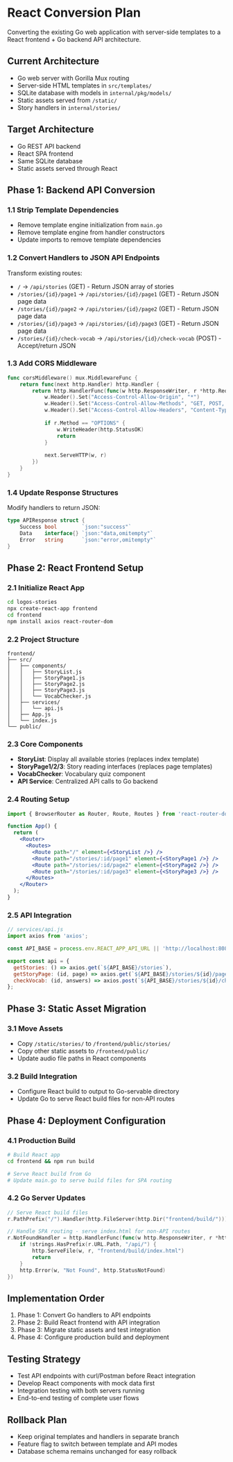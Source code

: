 # React Conversion Plan

Converting the existing Go web application with server-side templates to a React frontend + Go backend API architecture.

## Current Architecture
- Go web server with Gorilla Mux routing
- Server-side HTML templates in `src/templates/`
- SQLite database with models in `internal/pkg/models/`
- Static assets served from `/static/`
- Story handlers in `internal/stories/`

## Target Architecture
- Go REST API backend
- React SPA frontend
- Same SQLite database
- Static assets served through React

## Phase 1: Backend API Conversion

### 1.1 Strip Template Dependencies
- Remove template engine initialization from `main.go`
- Remove template engine from handler constructors
- Update imports to remove template dependencies

### 1.2 Convert Handlers to JSON API Endpoints
Transform existing routes:
- `/` → `/api/stories` (GET) - Return JSON array of stories
- `/stories/{id}/page1` → `/api/stories/{id}/page1` (GET) - Return JSON page data
- `/stories/{id}/page2` → `/api/stories/{id}/page2` (GET) - Return JSON page data  
- `/stories/{id}/page3` → `/api/stories/{id}/page3` (GET) - Return JSON page data
- `/stories/{id}/check-vocab` → `/api/stories/{id}/check-vocab` (POST) - Accept/return JSON

### 1.3 Add CORS Middleware
```go
func corsMiddleware() mux.MiddlewareFunc {
    return func(next http.Handler) http.Handler {
        return http.HandlerFunc(func(w http.ResponseWriter, r *http.Request) {
            w.Header().Set("Access-Control-Allow-Origin", "*")
            w.Header().Set("Access-Control-Allow-Methods", "GET, POST, PUT, DELETE, OPTIONS")
            w.Header().Set("Access-Control-Allow-Headers", "Content-Type, Authorization")
            
            if r.Method == "OPTIONS" {
                w.WriteHeader(http.StatusOK)
                return
            }
            
            next.ServeHTTP(w, r)
        })
    }
}
```

### 1.4 Update Response Structures
Modify handlers to return JSON:
```go
type APIResponse struct {
    Success bool        `json:"success"`
    Data    interface{} `json:"data,omitempty"`
    Error   string      `json:"error,omitempty"`
}
```

## Phase 2: React Frontend Setup

### 2.1 Initialize React App
```bash
cd logos-stories
npx create-react-app frontend
cd frontend
npm install axios react-router-dom
```

### 2.2 Project Structure
```
frontend/
├── src/
│   ├── components/
│   │   ├── StoryList.js
│   │   ├── StoryPage1.js
│   │   ├── StoryPage2.js
│   │   ├── StoryPage3.js
│   │   └── VocabChecker.js
│   ├── services/
│   │   └── api.js
│   ├── App.js
│   └── index.js
└── public/
```

### 2.3 Core Components
- **StoryList**: Display all available stories (replaces index template)
- **StoryPage1/2/3**: Story reading interfaces (replaces page templates)
- **VocabChecker**: Vocabulary quiz component
- **API Service**: Centralized API calls to Go backend

### 2.4 Routing Setup
```jsx
import { BrowserRouter as Router, Route, Routes } from 'react-router-dom';

function App() {
  return (
    <Router>
      <Routes>
        <Route path="/" element={<StoryList />} />
        <Route path="/stories/:id/page1" element={<StoryPage1 />} />
        <Route path="/stories/:id/page2" element={<StoryPage2 />} />
        <Route path="/stories/:id/page3" element={<StoryPage3 />} />
      </Routes>
    </Router>
  );
}
```

### 2.5 API Integration
```javascript
// services/api.js
import axios from 'axios';

const API_BASE = process.env.REACT_APP_API_URL || 'http://localhost:8080/api';

export const api = {
  getStories: () => axios.get(`${API_BASE}/stories`),
  getStoryPage: (id, page) => axios.get(`${API_BASE}/stories/${id}/page${page}`),
  checkVocab: (id, answers) => axios.post(`${API_BASE}/stories/${id}/check-vocab`, answers)
};
```

## Phase 3: Static Asset Migration

### 3.1 Move Assets
- Copy `/static/stories/` to `/frontend/public/stories/`
- Copy other static assets to `/frontend/public/`
- Update audio file paths in React components

### 3.2 Build Integration
- Configure React build to output to Go-servable directory
- Update Go to serve React build files for non-API routes

## Phase 4: Deployment Configuration

### 4.1 Production Build
```bash
# Build React app
cd frontend && npm run build

# Serve React build from Go
# Update main.go to serve build files for SPA routing
```

### 4.2 Go Server Updates
```go
// Serve React build files
r.PathPrefix("/").Handler(http.FileServer(http.Dir("frontend/build/")))

// Handle SPA routing - serve index.html for non-API routes
r.NotFoundHandler = http.HandlerFunc(func(w http.ResponseWriter, r *http.Request) {
    if !strings.HasPrefix(r.URL.Path, "/api/") {
        http.ServeFile(w, r, "frontend/build/index.html")
        return
    }
    http.Error(w, "Not Found", http.StatusNotFound)
})
```

## Implementation Order
1. Phase 1: Convert Go handlers to API endpoints
2. Phase 2: Build React frontend with API integration
3. Phase 3: Migrate static assets and test integration
4. Phase 4: Configure production build and deployment

## Testing Strategy
- Test API endpoints with curl/Postman before React integration
- Develop React components with mock data first
- Integration testing with both servers running
- End-to-end testing of complete user flows

## Rollback Plan
- Keep original templates and handlers in separate branch
- Feature flag to switch between template and API modes
- Database schema remains unchanged for easy rollback